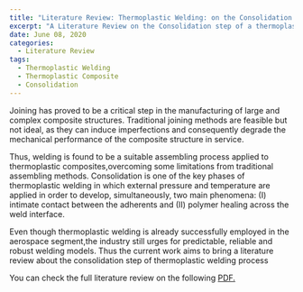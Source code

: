 ```yaml
---
title: "Literature Review: Thermoplastic Welding: on the Consolidation step"
excerpt: "A Literature Review on the Consolidation step of a thermoplastic welding process if presented in this link"
date: June 08, 2020
categories:
  - Literature Review
tags:
  - Thermoplastic Welding
  - Thermoplastic Composite 
  - Consolidation
---
```



Joining has proved to be a critical step in the manufacturing of large and complex composite structures. Traditional joining methods are feasible but not ideal, as they can induce imperfections and consequently degrade the mechanical performance of the composite structure in service.

Thus, welding is found to be a suitable assembling process applied to thermoplastic composites,overcoming some limitations from traditional assembling methods. Consolidation is one of the key phases of thermoplastic welding in which external pressure and temperature are applied in order to develop, simultaneously, two main phenomena: (I) intimate contact between the adherents and (II) polymer healing across the weld interface.

Even though thermoplastic welding is already successfully employed in the aerospace segment,the industry still urges for predictable, reliable and robust welding models. Thus the current work aims to bring a literature review about the consolidation step of thermoplastic welding process


You can check the full literature review on the following <a href="/assets/docs/Healing_r.pdf" target="_blank">PDF.</a>
